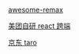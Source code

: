 [awesome-remax](https://github.com/remaxjs/awesome-remax)

[美团自研 react 跨端](https://tech.meituan.com/2021/06/10/react-native-hybrid-practice-dsl-in-meituan.html)

[京东 taro](https://juejin.cn/post/6844904036743774216)
